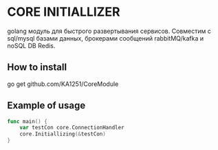 # CORE INITIALLIZER 
golang модуль для быстрого развертывания сервисов. Совместим с sql/mysql базами данных, брокерами сообщений rabbitMQ/kafka и noSQL DB Redis.
## How to install 
go get github.com/KA1251/CoreModule
## Example of usage
```go
func main() {
	var testCon core.ConnectionHandler
	core.Initiallizing(&testCon)
}
```
